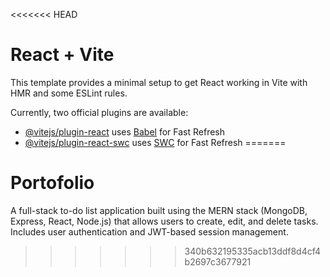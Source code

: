<<<<<<< HEAD
# React + Vite

This template provides a minimal setup to get React working in Vite with HMR and some ESLint rules.

Currently, two official plugins are available:

- [@vitejs/plugin-react](https://github.com/vitejs/vite-plugin-react/blob/main/packages/plugin-react/README.md) uses [Babel](https://babeljs.io/) for Fast Refresh
- [@vitejs/plugin-react-swc](https://github.com/vitejs/vite-plugin-react-swc) uses [SWC](https://swc.rs/) for Fast Refresh
=======
# Portofolio
A full-stack to-do list application built using the MERN stack (MongoDB, Express, React, Node.js) that allows users to create, edit, and delete tasks. Includes user authentication and JWT-based session management.
>>>>>>> 340b632195335acb13ddf8d4cf4b2697c3677921
